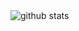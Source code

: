 <picture decoding="async" loading="lazy">
  <img alt="github stats" src="https://pixel-profile.vercel.app/api/github-stats?username=Yo1ogreyZz&theme=monica">
</picture>

